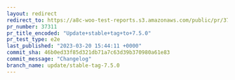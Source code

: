 ```yaml
---
layout: redirect
redirect_to: https://a8c-woo-test-reports.s3.amazonaws.com/public/pr/37311/e2e/index.html
pr_number: 37311
pr_title_encoded: "Update+stable+tag+to+7.5.0"
pr_test_type: e2e
last_published: "2023-03-20 15:44:11 +0000"
commit_sha: 46b0ed33f85d321db71a7c63d39b370980a61e83
commit_message: "Changelog"
branch_name: update/stable-tag-7.5.0
---
```

